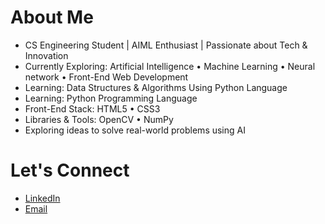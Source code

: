 # About Me


- CS Engineering Student | AIML Enthusiast | Passionate about Tech & Innovation
- Currently Exploring: Artificial Intelligence • Machine Learning • Neural network • Front-End Web Development 
- Learning: Data Structures & Algorithms Using Python Language 
- Learning: Python Programming Language
- Front-End Stack: HTML5 • CSS3
- Libraries & Tools: OpenCV • NumPy  
- Exploring ideas to solve real-world problems using AI


# Let's Connect


- [LinkedIn](https://www.linkedin.com/in/itshariprasad37) 
- [Email](itsprasadsclick2906@gmail.com)
